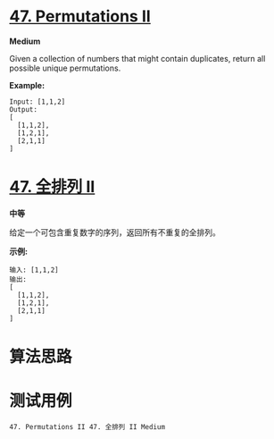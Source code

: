 # [47. Permutations II][enTitle]

**Medium**

Given a collection of numbers that might contain duplicates, return all possible unique permutations.

**Example:** 

```
Input: [1,1,2]
Output:
[
  [1,1,2],
  [1,2,1],
  [2,1,1]
]

```
# [47. 全排列 II][cnTitle]

**中等**

给定一个可包含重复数字的序列，返回所有不重复的全排列。

**示例:** 

```
输入: [1,1,2]
输出:
[
  [1,1,2],
  [1,2,1],
  [2,1,1]
]
```


# 算法思路

# 测试用例
```
47. Permutations II 47. 全排列 II Medium
```

[enTitle]: https://leetcode.com/problems/permutations-ii/
[cnTitle]: https://leetcode-cn.com/problems/permutations-ii/
